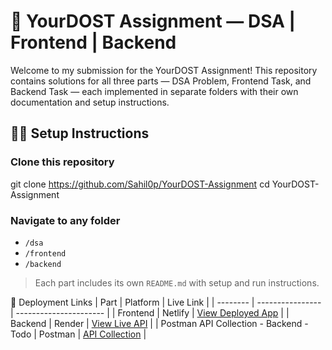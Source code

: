 # 🚀 YourDOST Assignment — DSA | Frontend | Backend

Welcome to my submission for the YourDOST Assignment!
This repository contains solutions for all three parts — DSA Problem, Frontend Task, and Backend Task — each implemented in separate folders with their own documentation and setup instructions.

## 🧑‍💻 Setup Instructions

### Clone this repository

git clone https://github.com/Sahil0p/YourDOST-Assignment
cd YourDOST-Assignment


### Navigate to any folder 
- `/dsa`
- `/frontend`
- `/backend`
> Each part includes its own `README.md` with setup and run instructions.

🚀 Deployment Links
| Part     | Platform         | Live Link              |
| -------- | ---------------- | ---------------------- |
| Frontend | Netlify  | [View Deployed App](https://yourdost-frontend-userdirectory.netlify.app/) |
| Backend  | Render  | [View Live API](https://yourdost-assignment-x9x1.onrender.com/todos)     |
| Postman API Collection - Backend - Todo  | Postman  | [API Collection](https://sahilahmed0029-3594081.postman.co/workspace/Sahil-Ahmed's-Workspace~507292b8-beec-4de7-81da-d9594af9042c/collection/47691689-6736a4d4-595e-42b9-9ec4-7cd8ddda43d1?action=share&creator=47691689)     |
